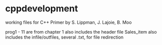 cppdevelopment
==============

working files for C++ Primer by S. Lippman, J. Lajoie, B. Moo

prog1 - 11 are from chapter 1
also includes the header file Sales_item
also includes the infile/outfiles, several .txt, for file redirection